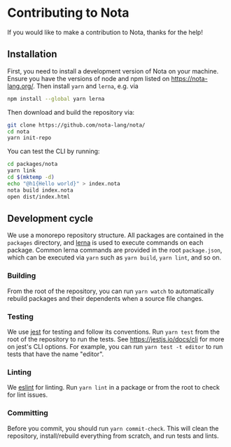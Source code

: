 # Contributing to Nota

If you would like to make a contribution to Nota, thanks for the help! 

## Installation

First, you need to install a development version of Nota on your machine. Ensure you have the versions of node and npm listed on https://nota-lang.org/. Then install `yarn` and `lerna`, e.g. via

```bash
npm install --global yarn lerna
```

Then download and build the repository via:

```bash
git clone https://github.com/nota-lang/nota/
cd nota
yarn init-repo
```

You can test the CLI by running:

```bash
cd packages/nota
yarn link
cd $(mktemp -d)
echo "@h1{Hello world}" > index.nota
nota build index.nota
open dist/index.html
```

## Development cycle

We use a monorepo repository structure. All packages are contained in the `packages` directory, and [lerna](https://github.com/lerna/lerna) is used to execute commands on each package. Common lerna commands are provided in the root `package.json`, which can be executed via `yarn` such as `yarn build`, `yarn lint`, and so on.

### Building

From the root of the repository, you can run `yarn watch` to automatically rebuild packages and their dependents when a source file changes.

### Testing

We use [jest](https://jestjs.io/) for testing and follow its conventions. Run `yarn test` from the root of the repository to run the tests. See https://jestjs.io/docs/cli for more on jest's CLI options. For example, you can run `yarn test -t editor` to run tests that have the name "editor".

### Linting

We [eslint](https://eslint.org/) for linting. Run `yarn lint` in a package or from the root to check for lint issues.

### Committing

Before you commit, you should run `yarn commit-check`. This will clean the repository, install/rebuild everything from scratch, and run tests and lints.
